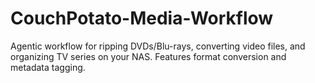 # CouchPotato-Media-Workflow
Agentic workflow for ripping DVDs/Blu-rays, converting video files, and organizing TV series on your NAS. Features format conversion and metadata tagging.
